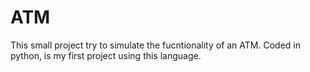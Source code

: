 # ATM
This small project try to simulate the fucntionality of an ATM.
Coded in python, is my first project using this language.
